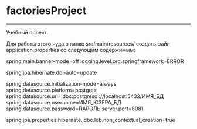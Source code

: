 # factoriesProject
---
Учебный проект.

Для работы этого чуда в папке src/main/resources/  создать файл application.properties со следующим содержимым:

spring.main.banner-mode=off
logging.level.org.springframework=ERROR

spring.jpa.hibernate.ddl-auto=update

spring.datasource.initialization-mode=always
spring.datasource.platform=postgres
spring.datasource.url=jdbc:postgresql://localhost:5432/ИМЯ_БД
spring.datasource.username=ИМЯ_ЮЗЕРА_БД
spring.datasource.password=ПАРОЛЬ
server.port=8081

spring.jpa.properties.hibernate.jdbc.lob.non_contextual_creation=true
